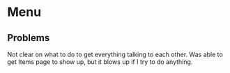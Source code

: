 # Menu

## Problems

Not clear on what to do to get everything talking to each other. Was able to get Items page to show up, but it blows up if I try to do anything.
